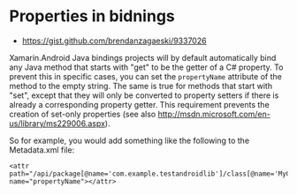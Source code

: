 # Properties in bidnings


*   https://gist.github.com/brendanzagaeski/9337026


Xamarin.Android Java bindings projects will by default automatically bind any Java method that starts with "get" to be the getter of a C# property. To prevent this in specific cases, you can set the `propertyName` attribute of the method to the empty string. The same is true for methods that start with "set", except that they will only be converted to property setters if there is already a corresponding property getter. This requirement prevents the creation of set-only properties (see also http://msdn.microsoft.com/en-us/library/ms229006.aspx).


So for example, you would add something like the following to the Metadata.xml file:
```
<attr path="/api/package[@name='com.example.testandroidlib']/class[@name='MyClass']/method[@name='getNumberTen']" name="propertyName"></attr>
```


